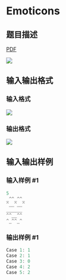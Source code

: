 # Emoticons

## 题目描述

[problemUrl]: https://uva.onlinejudge.org/index.php?option=com_onlinejudge&Itemid=8&category=866&page=show_problem&problem=4917

[PDF](https://uva.onlinejudge.org/external/130/p13029.pdf)

![](https://cdn.luogu.com.cn/upload/vjudge_pic/UVA13029/cc4ee3e2dc4b095ceb709b5091cd14c284c53c82.png)

## 输入输出格式

### 输入格式

![](https://cdn.luogu.com.cn/upload/vjudge_pic/UVA13029/4440425bce8c0babc60844482b06133fdf21d3e8.png)

### 输出格式

![](https://cdn.luogu.com.cn/upload/vjudge_pic/UVA13029/a69931e951fa802572ef52a6b232eabfdd0c7f17.png)

## 输入输出样例

### 输入样例 #1

```cpp
5
_^^_^^_
^__^__^
______
^^__^^
^_^^_^
```


### 输出样例 #1

```cpp
Case 1: 1
Case 2: 1
Case 3: 0
Case 4: 2
Case 5: 2
```


